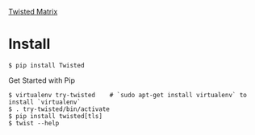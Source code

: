 [Twisted Matrix](https://twistedmatrix.com/trac/)
# Install
```
$ pip install Twisted
```
Get Started with Pip
```
$ virtualenv try-twisted    # `sudo apt-get install virtualenv` to install `virtualenv`
$ . try-twisted/bin/activate
$ pip install twisted[tls]
$ twist --help
```
